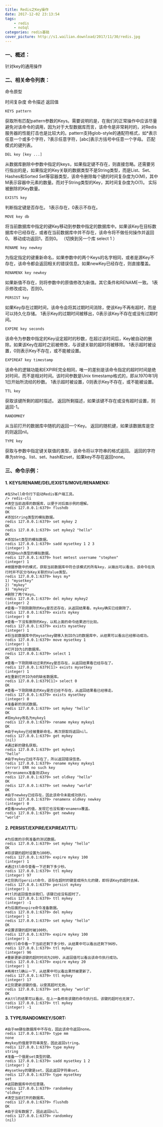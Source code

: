 ```yaml
---
title: Redis之Key操作
date: 2017-12-02 23:13:54
tags:
	- redis
	- noSql
categories: redis基础
cover_picture: http://s1.wailian.download/2017/11/30/redis.jpg
---
```

### 一、概述：
针对key的通用操作

### 二、相关命令列表：

命令原型	

时间复杂度	命令描述	返回值

    KEYS pattern	 

获取所有匹配pattern参数的Keys。需要说明的是，在我们的正常操作中应该尽量避免对该命令的调用，因为对于大型数据库而言，该命令是非常耗时的，对Redis服务器的性能打击也是比较大的。pattern支持glob-style的通配符格式，如*表示任意一个或多个字符，?表示任意字符，[abc]表示方括号中任意一个字母。	匹配模式的键列表。

    DEL key [key ...]	 

从数据库删除中参数中指定的keys，如果指定键不存在，则直接忽略。还需要另行指出的是，如果指定的Key关联的数据类型不是String类型，而是List、Set、Hashes和Sorted Set等容器类型，该命令删除每个键的时间复杂度为O(M)，其中M表示容器中元素的数量。而对于String类型的Key，其时间复杂度为O(1)。	实际被删除的Key数量。

    EXISTS key 	 

判断指定键是否存在。	1表示存在，0表示不存在。

    MOVE key db 	 

将当前数据库中指定的键Key移动到参数中指定的数据库中。如果该Key在目标数据库中已经存在，或者在当前数据库中并不存在，该命令将不做任何操作并返回0。  	移动成功返回1，否则0。
（切换到另一个库  select 1  ）

    RENAME key newkey 	 

为指定指定的键重新命名，如果参数中的两个Keys的名字相同，或者是源Key不存在，该命令都会返回相关的错误信息。如果newKey已经存在，则直接覆盖。 	 

    RENAMENX key newkey	 

如果新值不存在，则将参数中的原值修改为新值。其它条件和RENAME一致。	1表示修改成功，否则0。

    PERSIST key	 

如果Key存在过期时间，该命令会将其过期时间消除，使该Key不再有超时，而是可以持久化存储。	1表示Key的过期时间被移出，0表示该Key不存在或没有过期时间。

    EXPIRE key seconds 	 

该命令为参数中指定的Key设定超时的秒数，在超过该时间后，Key被自动的删除。如果该Key在超时之前被修改，与该键关联的超时将被移除。 	1表示超时被设置，0则表示Key不存在，或不能被设置。

    EXPIREAT key timestamp  

该命令的逻辑功能和EXPIRE完全相同，唯一的差别是该命令指定的超时时间是绝对时间，而不是相对时间。该时间参数是Unix timestamp格式的，即从1970年1月1日开始所流经的秒数。	1表示超时被设置，0则表示Key不存在，或不能被设置。 

    TTL key 	 

获取该键所剩的超时描述。 	返回所剩描述，如果该键不存在或没有超时设置，则返回-1。

    RANDOMKEY	 

从当前打开的数据库中随机的返回一个Key。	返回的随机键，如果该数据库是空的则返回nil。

    TYPE key 	 

获取与参数中指定键关联值的类型，该命令将以字符串的格式返回。	返回的字符串为string、list、set、hash和zset，如果key不存在返回none。


### 三、命令示例：

####   1. KEYS/RENAME/DEL/EXISTS/MOVE/RENAMENX:

    #在Shell命令行下启动Redis客户端工具。
    /> redis-cli
    #清空当前选择的数据库，以便于对后面示例的理解。
    redis 127.0.0.1:6379> flushdb
    OK
    #添加String类型的模拟数据。
    redis 127.0.0.1:6379> set mykey 2
    OK
    redis 127.0.0.1:6379> set mykey2 "hello"
    OK
    #添加Set类型的模拟数据。
    redis 127.0.0.1:6379> sadd mysetkey 1 2 3
    (integer) 3
    #添加Hash类型的模拟数据。
    redis 127.0.0.1:6379> hset mmtest username "stephen"
    (integer) 1
    #根据参数中的模式，获取当前数据库中符合该模式的所有key，从输出可以看出，该命令在执行时并不区分与Key关联的Value类型。
    redis 127.0.0.1:6379> keys my*
    1) "mysetkey"
    2) "mykey"
    3) "mykey2"
    #删除了两个Keys。
    redis 127.0.0.1:6379> del mykey mykey2
    (integer) 2
    #查看一下刚刚删除的Key是否还存在，从返回结果看，mykey确实已经删除了。
    redis 127.0.0.1:6379> exists mykey
    (integer) 0
    #查看一下没有删除的Key，以和上面的命令结果进行比较。
    redis 127.0.0.1:6379> exists mysetkey
    (integer) 1
    #将当前数据库中的mysetkey键移入到ID为1的数据库中，从结果可以看出已经移动成功。
    redis 127.0.0.1:6379> move mysetkey 1
    (integer) 1
    #打开ID为1的数据库。
    redis 127.0.0.1:6379> select 1
    OK
    #查看一下刚刚移动过来的Key是否存在，从返回结果看已经存在了。
    redis 127.0.0.1:6379[1]> exists mysetkey
    (integer) 1
    #在重新打开ID为0的缺省数据库。
    redis 127.0.0.1:6379[1]> select 0
    OK
    #查看一下刚刚移走的Key是否已经不存在，从返回结果看已经移走。
    redis 127.0.0.1:6379> exists mysetkey
    (integer) 0
    #准备新的测试数据。    
    redis 127.0.0.1:6379> set mykey "hello"
    OK
    #将mykey改名为mykey1
    redis 127.0.0.1:6379> rename mykey mykey1
    OK
    #由于mykey已经被重新命名，再次获取将返回nil。
    redis 127.0.0.1:6379> get mykey
    (nil)
    #通过新的键名获取。
    redis 127.0.0.1:6379> get mykey1
    "hello"
    #由于mykey已经不存在了，所以返回错误信息。
    redis 127.0.0.1:6379> rename mykey mykey1
    (error) ERR no such key
    #为renamenx准备测试key
    redis 127.0.0.1:6379> set oldkey "hello"
    OK
    redis 127.0.0.1:6379> set newkey "world"
    OK
    #由于newkey已经存在，因此该命令未能成功执行。
    redis 127.0.0.1:6379> renamenx oldkey newkey
    (integer) 0
    #查看newkey的值，发现它也没有被renamenx覆盖。
    redis 127.0.0.1:6379> get newkey
    "world"
        
#### 2. PERSIST/EXPIRE/EXPIREAT/TTL:  

    #为后面的示例准备的测试数据。
    redis 127.0.0.1:6379> set mykey "hello"
    OK
    #将该键的超时设置为100秒。
    redis 127.0.0.1:6379> expire mykey 100
    (integer) 1
    #通过ttl命令查看一下还剩下多少秒。
    redis 127.0.0.1:6379> ttl mykey
    (integer) 97
    #立刻执行persist命令，该存在超时的键变成持久化的键，即将该Key的超时去掉。
    redis 127.0.0.1:6379> persist mykey
    (integer) 1
    #ttl的返回值告诉我们，该键已经没有超时了。
    redis 127.0.0.1:6379> ttl mykey
    (integer) -1
    #为后面的expire命令准备数据。
    redis 127.0.0.1:6379> del mykey
    (integer) 1
    redis 127.0.0.1:6379> set mykey "hello"
    OK
    #设置该键的超时被100秒。
    redis 127.0.0.1:6379> expire mykey 100
    (integer) 1
    #用ttl命令看一下当前还剩下多少秒，从结果中可以看出还剩下96秒。
    redis 127.0.0.1:6379> ttl mykey
    (integer) 96
    #重新更新该键的超时时间为20秒，从返回值可以看出该命令执行成功。
    redis 127.0.0.1:6379> expire mykey 20
    (integer) 1
    #再用ttl确认一下，从结果中可以看出果然被更新了。
    redis 127.0.0.1:6379> ttl mykey
    (integer) 17
    #立刻更新该键的值，以使其超时无效。
    redis 127.0.0.1:6379> set mykey "world"
    OK
    #从ttl的结果可以看出，在上一条修改该键的命令执行后，该键的超时也无效了。
    redis 127.0.0.1:6379> ttl mykey
    (integer) -1

#### 3. TYPE/RANDOMKEY/SORT:

    #由于mm键在数据库中不存在，因此该命令返回none。
    redis 127.0.0.1:6379> type mm
    none
    #mykey的值是字符串类型，因此返回string。
    redis 127.0.0.1:6379> type mykey
    string
    #准备一个值是set类型的键。
    redis 127.0.0.1:6379> sadd mysetkey 1 2
    (integer) 2
    #mysetkey的键是set，因此返回字符串set。
    redis 127.0.0.1:6379> type mysetkey
    set
    #返回数据库中的任意键。
    redis 127.0.0.1:6379> randomkey
    "oldkey"
    #清空当前打开的数据库。
    redis 127.0.0.1:6379> flushdb
    OK
    #由于没有数据了，因此返回nil。
    redis 127.0.0.1:6379> randomkey
    (nil)